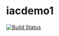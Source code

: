 # iacdemo1

[![Build Status](https://dev.azure.com/NECMPC/NEC%20MPC/_apis/build/status/NEC%20MPC-CI%20(1)?branchName=main)](https://dev.azure.com/NECMPC/NEC%20MPC/_build/latest?definitionId=4&branchName=main)
